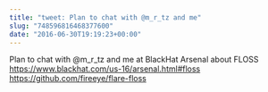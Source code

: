 ```yaml
---
title: "tweet: Plan to chat with @m_r_tz and me"
slug: "748596816468377600"
date: "2016-06-30T19:19:23+00:00"
---
```

Plan to chat with @m_r_tz and me at BlackHat Arsenal about FLOSS https://www.blackhat.com/us-16/arsenal.html#floss https://github.com/fireeye/flare-floss